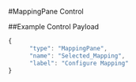 #MappingPane Control

##Example Control Payload
```javascript
{
      "type": "MappingPane",      
      "name": "Selected_Mapping",
      "label": "Configure Mapping"
}
```
